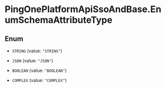 # PingOnePlatformApiSsoAndBase.EnumSchemaAttributeType

## Enum


* `STRING` (value: `"STRING"`)

* `JSON` (value: `"JSON"`)

* `BOOLEAN` (value: `"BOOLEAN"`)

* `COMPLEX` (value: `"COMPLEX"`)


